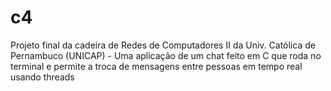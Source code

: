 # c4
Projeto final da cadeira de Redes de Computadores II da Univ. Católica de Pernambuco (UNICAP) - Uma aplicação de um chat feito em C que roda no terminal e permite a troca de mensagens entre pessoas em tempo real usando threads
